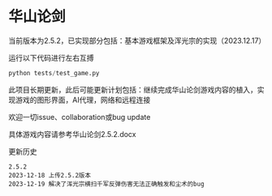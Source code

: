 # 华山论剑

当前版本为2.5.2，已实现部分包括：基本游戏框架及浑光宗的实现（2023.12.17）

运行以下代码进行左右互搏
```python
python tests/test_game.py
```
此项目长期更新，此后可能更新计划包括：继续完成华山论剑游戏内容的植入，实现游戏的图形界面，AI代理，网络和远程连接

欢迎一切issue、collaboration或bug update

具体游戏内容请参考华山论剑2.5.2.docx

更新历史
```
2.5.2
2023-12-18 上传2.5.2版本
2023-12-19 解决了浑光宗横扫千军反弹伤害无法正确触发和尘术的bug
```